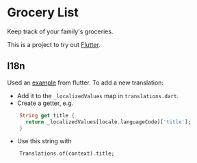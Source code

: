 # Grocery List

Keep track of your family's groceries.

This is a project to try out [Flutter](https://flutter.io).

## I18n
Used an [example](https://github.com/flutter/website/blob/master/src/_includes/code/internationalization/minimal/main.dart) from flutter.
To add a new translation:

- Add it to the `_localizedValues` map in `translations.dart`.
- Create a getter, e.g. 

```dart
    String get title {
      return _localizedValues[locale.languageCode]['title'];
    }
```

- Use this string with

```dart
    Translations.of(context).title;
```
